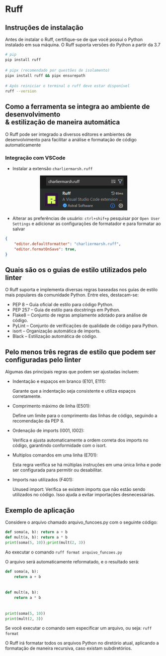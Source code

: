 # Ruff

## Instruções de instalação
Antes de instalar o Ruff, certifique-se de que você possui o Python instalado em sua máquina. O Ruff suporta versões do Python a partir da 3.7


```bash
# pip
pip install ruff

# pipx (recomendado por questões de isolamento)
pipx install ruff && pipx ensurepath

# Após reiniciar o terminal o ruff deve estar disponível
ruff --version
```

## Como a ferramenta se integra ao ambiente de desenvolvimento <br/>& estilização de maneira automática

O Ruff pode ser integrado a diversos editores e ambientes de desenvolvimento para facilitar a análise e formatação de código automaticamente

### Integração com VSCode

* Instalar a extensão `charliermarsh.ruff`

<div align="center">
    <img src='./img/ruff-vscode-extension.png'>
</div>

* Alterar as preferências de usuário: `ctrl+shif+p` pesquisar por `Open User Settings` e adicionar as configurações de formatador e para formatar ao salvar

```json
{
    "editor.defaultFormatter": "charliermarsh.ruff",
    "editor.formatOnSave": true, 
}
```

## Quais são os o guias de estilo utilizados pelo linter
O Ruff suporta e implementa diversas regras baseadas nos guias de estilo mais populares da comunidade Python. Entre eles, destacam-se:

- PEP 8 – Guia oficial de estilo para código Python.
- PEP 257 – Guia de estilo para docstrings em Python.
- Flake8 – Conjunto de regras amplamente adotado para análise de código.
- PyLint – Conjunto de verificações de qualidade de código para Python.
- isort – Organização automática de imports.
- Black – Estilização automática de código.


## Pelo menos três regras de estilo que podem ser configuradas pelo linter

Algumas das principais regras que podem ser ajustadas incluem:

- Indentação e espaços em branco (E101, E111):

    Garante que a indentação seja consistente e utiliza espaços corretamente.

- Comprimento máximo de linha (E501):

    Define um limite para o comprimento das linhas de código, seguindo a recomendação da PEP 8.

- Ordenação de imports (I001, I002):

    Verifica e ajusta automaticamente a ordem correta dos imports no código, garantindo conformidade com o isort.

- Multiplos comandos em uma linha (E701): 

    Esta regra verifica se há múltiplas instruções em uma única linha e pode ser configurada para permitir ou desabilitar.

- Imports nao utilizados (F401):
    
    Unused import: Verifica se existem imports que não estão sendo utilizados no código. Isso ajuda a evitar importações desnecessárias.


## Exemplo de aplicação
Considere o arquivo chamado arquivo_funcoes.py com o seguinte código:

```python
def soma(a, b): return a + b
def mult(a, b): return a * b
print(soma(5, 10));print(mult(2, 3))
```
Ao executar o comando `ruff format arquivo_funcoes.py`

O arquivo será automaticamente reformatado, e o resultado será:
```python
def soma(a, b):
    return a + b


def mult(a, b):
    return a * b


print(soma(5, 10))
print(mult(2, 3))
```

Se você executar o comando sem especificar um arquivo, ou seja: `ruff format`

O Ruff irá formatar todos os arquivos Python no diretório atual, aplicando a formatação de maneira recursiva, caso existam subdiretórios.